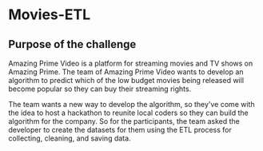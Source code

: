 # Movies-ETL

## Purpose of the challenge
Amazing Prime Video is a platform for streaming movies and TV shows on Amazing Prime. The team of Amazing Prime Video wants to develop an algorithm to predict which of the low budget movies being released will become popular so they can buy their streaming rights. 

The team wants a new way to develop the algorithm, so they've come with the idea to host a hackathon to reunite local coders so they can build the algorithm for the company. So for the participants, the team asked the developer to create the datasets for them using the ETL process for collecting, cleaning, and saving data.

